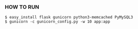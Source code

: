### HOW TO RUN ###

    $ easy_install flask gunicorn python3-memcached PyMySQL3
    $ gunicorn -c gunicorn_config.py -w 10 app:app

